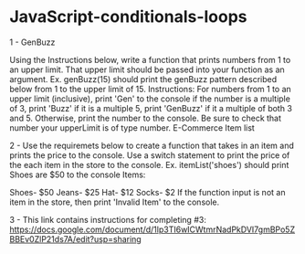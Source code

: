 # JavaScript-conditionals-loops

1 - GenBuzz

Using the Instructions below, write a function that prints numbers from 1 to an upper limit. That upper limit should be passed into your function as an argument.
Ex. genBuzz(15) should print the genBuzz pattern described below from 1 to the upper limit of 15.
Instructions: For numbers from 1 to an upper limit (inclusive), print 'Gen' to the console if the number is a multiple of 3, print 'Buzz' if it is a multiple 5, print 'GenBuzz' if it a multiple of both 3 and 5. Otherwise, print the number to the console. Be sure to check that number your upperLimit is of type number.
E-Commerce Item list

2 - Use the requiremets below to create a function that takes in an item and prints the price to the console.
Use a switch statement to print the price of the each item in the store to the console.
Ex. itemList('shoes') should print Shoes are $50 to the console
Items:

Shoes- $50
Jeans- $25
Hat- $12
Socks- $2
If the function input is not an item in the store, then print 'Invalid Item' to the console.


3 - This link contains instructions for completing #3: https://docs.google.com/document/d/1lp3TI6wICWtmrNadPkDVI7gmBPo5ZBBEv0ZlP21ds7A/edit?usp=sharing
